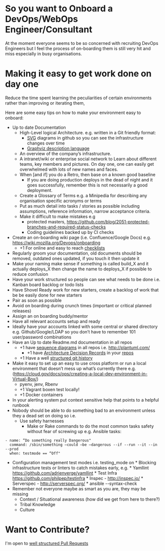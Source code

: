 So you want to Onboard a DevOps/WebOps Engineer/Consultant
===

At the moment everyone seems to be so concerned with recruiting DevOps Engineers but I feel the process of on-boarding them is still very hit and miss especially in busy organisations.

Making it easy to get work done on day one
===

Reduce the time spent learning the peculiarities of certain environments rather than improving or iterating them,

Here are some easy tips on how to make your environment easy to onboard:

* Up to date Documentation
    * High-Level logical Architecture. e.g. written in a Git friendly format: 
    	* [SVG](https://en.wikipedia.org/wiki/Scalable_Vector_Graphics) diagrams in github so you can see the infrastructure changes over time
    	* [Graphviz description language](http://www.graphviz.org/content/dot-language)
    * An overview of the company’s infrastructure.
    * A intranet/wiki or enterprise social network to Learn about different teams, key members and pictures. On day one, one can easily get overwhelmed with lots of new names and faces.
    * When [and if] you do a Retro, then base on a known good baseline
        * If you are doing production deploys in the dead of night and it goes successfully, remember this is not necessarily a good deployment.
    * Create a Glossary of Terms e.g. a Minipedia for describing any organisation specific acronyms or terms 
    * Put as much detail into tasks / stories as possible including assumptions, reference information, narrow acceptance criteria.
    * Make it difficult to make mistakes e.g 
        * protected masters, https://github.com/blog/2051-protected-branches-and-required-status-checks
        * Coding guidelines backed up by CI checks 
* Create an on-boarding wiki page (i.e. Confluence/Google Docs) e.g. https://wiki.mozilla.org/Devops/onboarding
    * +1 For online and easy to reach [checklists](https://github.com/annahsebok/onboarding-documents-1/blob/master/Checklists/team-based-checklists/devops-new-hire-checklist.md)
* Regularly groom your documentation, old documents should be removed, outdated ones updated, if you touch it then update it
* Make your naming make sense if something is called build_X and it actually deploys_X then change the name to deploys_X if possible to reduce confusion
* Have your work structured so people can see what needs to be done i.e. Kanban board backlog or todo lists
* Have Shovel Ready work for new starters, create a backlog of work that be be easily done for new starters
* Pair as soon as possible
* Avoid on boarding during crunch times (important or critical planned releases)
* Assign an on boarding buddy/mentor
* Have all relevant accounts setup and ready
* Ideally have your accounts linked with some central or shared directory e.g. Github/Google/LDAP so you don’t have to remember 101 user/password combinations
* Have an Up to date Readme.md documentation in all repos
    * +1 have [sequence diagrams](https://en.wikipedia.org/wiki/Sequence_diagram) in all repos i.e. http://plantuml.com/ 
        * +1 have [Architecture Decision Records](http://thinkrelevance.com/blog/2011/11/15/documenting-architecture-decisions) in your [repos](https://github.com/npryce/adr-tools)
    * +1 Have a well [structured git history](http://www.annashipman.co.uk/jfdi/good-pull-requests.html)
* Make it easy to set up an easy to use cross platform or run a local environment that doesn’t mess up what’s currently there e.g. (https://cloud.gov/docs/ops/creating-a-local-dev-environment-in-Virtual-Box/)
    * pyenv, jenv, Rbenv
    * +1 Vagrant boxen test locally!
    * +1 Docker containers
* In your alerting system put context sensitive help that points to a helpful runbook 
* Nobody should be able to do something bad to an environment unless they a dead set on doing so i.e.
    * Use safety harnesses 
        * Make or Rake commands to do the most common tasks safety without fear of screwing up e.g. Ansible tasks:
```
- name: “Do something really Dangerous"
  command: /sbin/something —could —be —dangerous --if --run --it --in --prod
  when: testmode == “Off"
```
* Configuration management test modes i.e. testing_mode on
        * Blocking infrastructure tests or linters to catch mistakes early, e.g.
            * Yamllint https://github.com/adrienverge/yamllint
            * Test Infra https://github.com/philpep/testinfra
            * Inspec - http://inspec.io/
            * Serverspec - http://serverspec.org/
            * ansible --syntax-check
* Remember not everyone maybe as smart as you are, they may be missing
    * Context / Situational awareness (how did we get from here to there?)
    * Tribal Knowledge
    * Culture


Want to Contribute?
===

I'm open to [well structured Pull Requests](http://www.annashipman.co.uk/jfdi/good-pull-requests.html)
